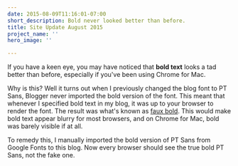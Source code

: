 ```yaml
---
date: 2015-08-09T11:16:01-07:00
short_description: Bold never looked better than before.
title: Site Update August 2015
project_name: ''
hero_image: ''

---
```

If you have a keen eye, you may have noticed that **bold text** looks a tad better than before, especially if you've been using Chrome for Mac.

Why is this? Well it turns out when I previously changed the blog font to PT Sans, Blogger never imported the bold version of the font. This meant that whenever I specified bold text in my blog, it was up to your browser to render the font. The result was what's known as [faux bold](http://alistapart.com/article/say-no-to-faux-bold). This would make bold text appear blurry for most browsers, and on Chrome for Mac, bold was barely visible if at all.

To remedy this, I manually imported the bold version of PT Sans from Google Fonts to this blog. Now every browser should see the true bold PT Sans, not the fake one.